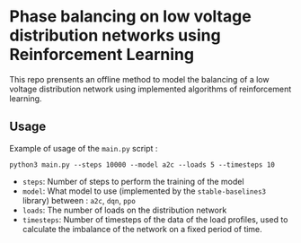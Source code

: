 # Phase balancing on low voltage distribution networks using Reinforcement Learning

This repo prensents an offline method to model the balancing of a low voltage distribution network using implemented algorithms of reinforcement learning.

## Usage

Example of usage of the ```main.py``` script :
```
python3 main.py --steps 10000 --model a2c --loads 5 --timesteps 10
```
* ```steps```: Number of steps to perform the training of the model
* ```model```: What model to use (implemented by the ```stable-baselines3``` library) between : ```a2c```, ```dqn```, ```ppo```
* ```loads```: The number of loads on the distribution network
* ```timesteps```: Number of timesteps of the data of the load profiles, used to calculate the imbalance of the network on a fixed period of time. 
